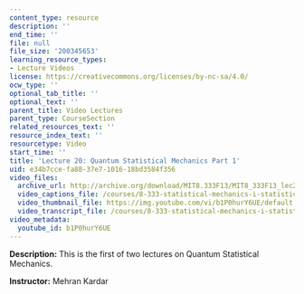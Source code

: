 ```yaml
---
content_type: resource
description: ''
end_time: ''
file: null
file_size: '200345653'
learning_resource_types:
- Lecture Videos
license: https://creativecommons.org/licenses/by-nc-sa/4.0/
ocw_type: ''
optional_tab_title: ''
optional_text: ''
parent_title: Video Lectures
parent_type: CourseSection
related_resources_text: ''
resource_index_text: ''
resourcetype: Video
start_time: ''
title: 'Lecture 20: Quantum Statistical Mechanics Part 1'
uid: e34b7cce-fa88-37e7-1016-18bd3584f356
video_files:
  archive_url: http://archive.org/download/MIT8.333F13/MIT8_333F13_lec20_300k.mp4
  video_captions_file: /courses/8-333-statistical-mechanics-i-statistical-mechanics-of-particles-fall-2013/91843e793c885f6db2ab298a92c27928_b1P0hurY6UE.vtt
  video_thumbnail_file: https://img.youtube.com/vi/b1P0hurY6UE/default.jpg
  video_transcript_file: /courses/8-333-statistical-mechanics-i-statistical-mechanics-of-particles-fall-2013/f38da5fe5bb800fb411f1c253ead20a0_b1P0hurY6UE.pdf
video_metadata:
  youtube_id: b1P0hurY6UE
---
```


**Description:** This is the first of two lectures on Quantum Statistical Mechanics.

**Instructor:** Mehran Kardar

